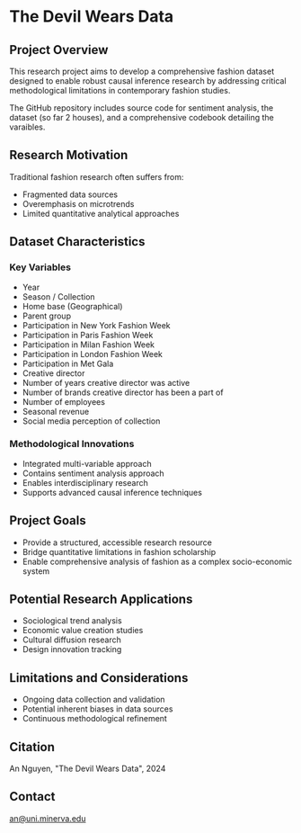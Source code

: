 # The Devil Wears Data

## Project Overview
This research project aims to develop a comprehensive fashion dataset designed to enable robust causal inference research by addressing critical methodological limitations in contemporary fashion studies.

The GitHub repository includes source code for sentiment analysis, the dataset (so far 2 houses), and a comprehensive codebook detailing the varaibles.

## Research Motivation
Traditional fashion research often suffers from:
- Fragmented data sources
- Overemphasis on microtrends
- Limited quantitative analytical approaches

## Dataset Characteristics

### Key Variables
- Year
- Season / Collection
- Home base (Geographical)
- Parent group
- Participation in New York Fashion Week
- Participation in Paris Fashion Week
- Participation in Milan Fashion Week
- Participation in London Fashion Week
- Participation in Met Gala
- Creative director
- Number of years creative director was active
- Number of brands creative director has been a part of
- Number of employees
- Seasonal revenue
- Social media perception of collection


### Methodological Innovations
- Integrated multi-variable approach
- Contains sentiment analysis approach
- Enables interdisciplinary research
- Supports advanced causal inference techniques

## Project Goals
- Provide a structured, accessible research resource
- Bridge quantitative limitations in fashion scholarship
- Enable comprehensive analysis of fashion as a complex socio-economic system

## Potential Research Applications
- Sociological trend analysis
- Economic value creation studies
- Cultural diffusion research
- Design innovation tracking

## Limitations and Considerations
- Ongoing data collection and validation
- Potential inherent biases in data sources
- Continuous methodological refinement

## Citation
An Nguyen, "The Devil Wears Data", 2024

## Contact
an@uni.minerva.edu
